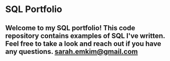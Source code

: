 # SQL Portfolio

## Welcome to my SQL portfolio! This code repository contains examples of SQL I've written. Feel free to take a look and reach out if you have any questions. sarah.emkim@gmail.com
